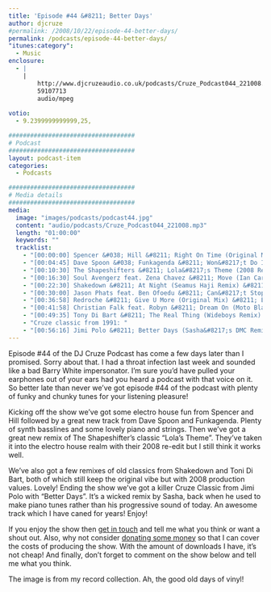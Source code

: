 ```yaml
---
title: 'Episode #44 &#8211; Better Days'
author: djcruze
#permalink: /2008/10/22/episode-44-better-days/
permalink: /podcasts/episode-44-better-days/
"itunes:category":
  - Music
enclosure:
  - |
    |
        http://www.djcruzeaudio.co.uk/podcasts/Cruze_Podcast044_221008.mp3
        59107713
        audio/mpeg
        
votio:
  - 9.2399999999999,25,

###################################
# Podcast
###################################
layout: podcast-item
categories:
  - Podcasts

###################################
# Media details
###################################
media:
  image: "images/podcasts/podcast44.jpg"
  content: "audio/podcasts/Cruze_Podcast044_221008.mp3"
  length: "01:00:00"
  keywords: ""
  tracklist:
    - "[00:00:00] Spencer &#038; Hill &#8211; Right On Time (Original Mix) &#8211; Tiger Records"
    - "[00:04:45] Dave Spoon &#038; Funkagenda &#8211; Won&#8217;t Do It Again (Sunrise) &#8211; Big Love Records"
    - "[00:10:30] The Shapeshifters &#8211; Lola&#8217;s Theme (2008 Re-edit) &#8211; Nocturnal Groove"
    - "[00:16:30] Soul Avengerz feat. Zena Chavez &#8211; Move (Ian Carey and Brad Holland Mix) &#8211; GFAB Records"
    - "[00:22:30] Shakedown &#8211; At Night (Seamus Haji Remix) &#8211; Panorama"
    - "[00:30:00] Jason Phats feat. Ben Ofoedu &#8211; Can&#8217;t Stop (Daft &#038; Pearson Mix) &#8211; Data"
    - "[00:36:58] Redroche &#8211; Give U More (Original Mix) &#8211; Eyezcream Recordings"
    - "[00:41:58] Christian Falk feat. Robyn &#8211; Dream On (Moto Blanco Vocal Mix) &#8211; Data"
    - "[00:49:35] Tony Di Bart &#8211; The Real Thing (Wideboys Remix) &#8211; AATW"
    - "Cruze classic from 1991: "
    - "[00:56:16] Jimi Polo &#8211; Better Days (Sasha&#8217;s DMC Remix) &#8211; White"
---
```


Episode #44 of the DJ Cruze Podcast has come a few days later than I promised. Sorry about that. I had a throat infection last week and sounded like a bad Barry White impersonator. I&#8217;m sure you&#8217;d have pulled your earphones out of your ears had you heard a podcast with that voice on it. So better late than never we&#8217;ve got episode #44 of the podcast with plenty of funky and chunky tunes for your listening pleasure!

Kicking off the show we&#8217;ve got some electro house fun from Spencer and Hill followed by a great new track from Dave Spoon and Funkagenda. Plenty of synth basslines and some lovely piano and strings. Then we&#8217;ve got a great new remix of The Shapeshifter&#8217;s classic &#8220;Lola&#8217;s Theme&#8221;. They&#8217;ve taken it into the electro house realm with their 2008 re-edit but I still think it works well.

We&#8217;ve also got a few remixes of old classics from Shakedown and Toni Di Bart, both of which still keep the original vibe but with 2008 production values. Lovely! Ending the show we&#8217;ve got a killer Cruze Classic from Jimi Polo with &#8220;Better Days&#8221;. It&#8217;s a wicked remix by Sasha, back when he used to make piano tunes rather than his progressive sound of today. An awesome track which I have caned for years! Enjoy!

If you enjoy the show then [get in touch][2] and tell me what you think or want a shout out. Also, why not consider [donating some money][3] so that I can cover the costs of producing the show. With the amount of downloads I have, it&#8217;s not cheap! And finally, don&#8217;t forget to comment on the show below and tell me what you think.

The image is from my record collection. Ah, the good old days of vinyl!

 [1]: http://www.djcruze.co.uk/cms/wp-content/uploads/2008/10/podcast44.jpg
 [2]: /cms/contact/
 [3]: http://www.dreamhost.com/donate.cgi?id=8244
 [4]: http://www.djcruze.co.uk/cms/wp-content/DownloadButton.gif
 [5]: http://www.djcruzeaudio.co.uk/podcasts/Cruze_Podcast044_221008.mp3